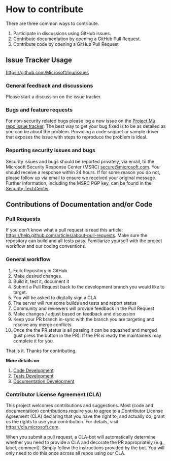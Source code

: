 # How to contribute

There are three common ways to contribute.

1. Participate in discussions using GitHub issues.
1. Contribute documentation by opening a GitHub Pull Request.
1. Contribute code by opening a GitHub Pull Request

## Issue Tracker Usage

<https://github.com/Microsoft/mu/issues>

### General feedback and discussions

Please start a discussion on the issue tracker.

### Bugs and feature requests

For non-security related bugs please log a new issue on the
[Project Mu repo issue tracker](https://github.com/Microsoft/mu/issues). The best way to get your bug fixed is to be
as detailed as you can be about the problem. Providing a code snippet or sample driver that exposes the issue with
steps to reproduce the problem is ideal.  

### Reporting security issues and bugs

Security issues and bugs should be reported privately, via email, to the Microsoft Security Response Center (MSRC)
secure@microsoft.com. You should receive a response within 24 hours. If for some reason you do not, please follow up
via email to ensure we received your original message. Further information, including the MSRC PGP key, can be found
in the [Security TechCenter](https://technet.microsoft.com/en-us/security/ff852094.aspx).

## Contributions of Documentation and/or Code

### Pull Requests

If you don't know what a pull request is read this article: <https://help.github.com/articles/about-pull-requests>.
Make sure the repository can build and all tests pass. Familiarize yourself with the project workflow and our coding
conventions.

### General workflow

1. Fork Repository in GitHub
2. Make desired changes.
3. Build it, test it, document it
4. Submit a Pull Request back to the development branch you would like to target.
5. You will be asked to digitally sign a CLA
6. The server will run some builds and tests and report status
7. Community and reviewers will provide feedback in the Pull Request
8. Make changes / adjust based on feedback and discussion
9. Keep your PR branch in-sync with the branch you are targeting and resolve any merge conflicts
10. Once the the PR status is all passing it can be squashed and merged (just press the button in the PR).  If the PR
    is ready the maintainers may complete it for you.  

That is it.  Thanks for contributing.

**More details on**:

1. [Code Development](../CodeDevelopment/overview.md)
2. [Tests Development](../CodeDevelopment/test.md)
3. [Documentation Development](../DeveloperDocs/developer_docs.md)

### Contributor License Agreement (CLA)

This project welcomes contributions and suggestions.  Most (code and documentation) contributions require you to agree
to a Contributor License Agreement (CLA) declaring that you have the right to, and actually do, grant us
the rights to use your contribution. For details, visit <https://cla.microsoft.com>.

When you submit a pull request, a CLA-bot will automatically determine whether you need to provide
a CLA and decorate the PR appropriately (e.g., label, comment). Simply follow the instructions
provided by the bot. You will only need to do this once across all repos using our CLA.
